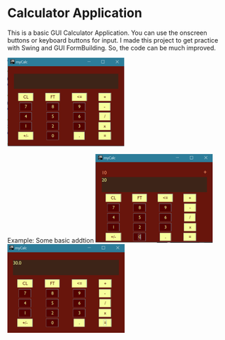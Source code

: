 # Calculator Application
This is a basic GUI Calculator Application. You can use the onscreen buttons or keyboard buttons for input. 
I made this project to get practice with Swing and GUI FormBuilding. So, the code can be much improved. 

<img src="assets/lol.PNG" height="200">

Example: Some basic addtion
<img src="assets/addition1.png" height="200">
<img src="assets/addition2.png" height="200">
